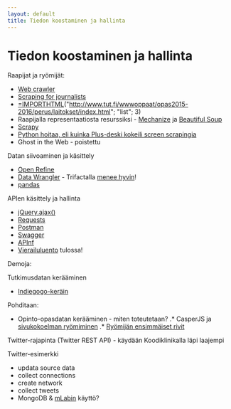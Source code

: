 ```yaml
---
layout: default
title: Tiedon koostaminen ja hallinta
---
```


# Tiedon koostaminen ja hallinta

Raapijat ja ryömijät:

* [Web crawler](https://en.wikipedia.org/wiki/Web_crawler#Architectures)
* [Scraping for journalists](https://leanpub.com/scrapingforjournalists)
* [=IMPORTHTML](https://support.google.com/docs/answer/3093339?hl=fi&rd=1)("http://www.tut.fi/wwwoppaat/opas2015-2016/perus/laitokset/index.html"; "list"; 3)
* Raapijalla representaatiosta resurssiksi - [Mechanize](https://www.reddit.com/r/Python/comments/3dvq25/are_there_any_better_alternatives_to_mechanize/) ja [Beautiful Soup](https://www.crummy.com/software/BeautifulSoup/)
* [Scrapy](https://scrapy.org/)
* [Python hoitaa, eli kuinka Plus-deski kokeili screen scrapingia](http://datajournalismi.blogspot.fi/2014/03/python-hoitaa-eli-kuinka-plusdesk.html)
* Ghost in the Web - poistettu

Datan siivoaminen ja käsittely
* [Open Refine](http://openrefine.org/) 
* [Data Wrangler](http://vis.stanford.edu/wrangler/) - Trifactalla [menee hyvin](https://twitter.com/jnkka/status/697107449908719617)!
* [pandas](http://pandas.pydata.org/)

APIen käsittely ja hallinta 

* [jQuery.ajax()](http://api.jquery.com/jquery.ajax/#example-0)
* [Requests](http://docs.python-requests.org/en/master/)
* [Postman](https://www.getpostman.com/)
* [Swagger](http://swagger.io/)
* [APInf](https://medium.com/apinf)
* [Vierailuluento](https://www.meetup.com/APIOps-Tampere/events/237342343/) tulossa!

Demoja:
 
Tutkimusdatan kerääminen

* [Indiegogo-keräin](https://github.com/jukkahuhtamaki/crowdfunding-data)

Pohditaan: 

* Opinto-opasdatan kerääminen - miten toteutetaan?
.* CasperJS ja [sivukokoelman ryömiminen](http://stackoverflow.com/questions/20224687/how-to-follow-all-links-in-casperjs/20406293#20406293)
.* [Ryömijän ensimmäiset rivit](https://github.com/jukkahuhtamaki/pcm-demo/tree/master/crawl-study-guide)
 
Twitter-rajapinta (Twitter REST API) - käydään Koodiklinikalla läpi laajempi 

Twitter-esimerkki

* updata source data
* collect connections
* create network
* collect tweets
* MongoDB & [mLabin](https://mlab.com/) käyttö?
